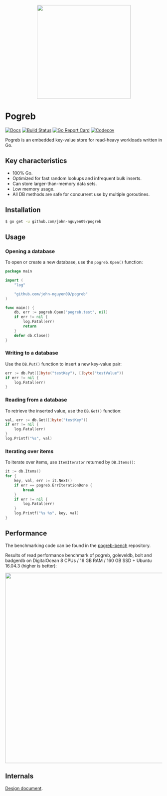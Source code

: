 <p align="center"><img src="https://akrylysov.github.io/pogreb/logo.svg" width="300"></p>

# Pogreb
[![Docs](https://godoc.org/github.com/john-nguyen09/pogreb?status.svg)](https://pkg.go.dev/github.com/john-nguyen09/pogreb)
[![Build Status](https://github.com/john-nguyen09/pogreb/actions/workflows/test.yaml/badge.svg?branch=master)](https://github.com/john-nguyen09/pogreb/actions)
[![Go Report Card](https://goreportcard.com/badge/github.com/john-nguyen09/pogreb)](https://goreportcard.com/report/github.com/john-nguyen09/pogreb)
[![Codecov](https://codecov.io/gh/akrylysov/pogreb/branch/master/graph/badge.svg)](https://codecov.io/gh/akrylysov/pogreb)

Pogreb is an embedded key-value store for read-heavy workloads written in Go.

## Key characteristics

- 100% Go.
- Optimized for fast random lookups and infrequent bulk inserts.
- Can store larger-than-memory data sets.
- Low memory usage.
- All DB methods are safe for concurrent use by multiple goroutines.

## Installation

```sh
$ go get -u github.com/john-nguyen09/pogreb
```

## Usage

### Opening a database

To open or create a new database, use the `pogreb.Open()` function:

```go
package main

import (
	"log"

	"github.com/john-nguyen09/pogreb"
)

func main() {
    db, err := pogreb.Open("pogreb.test", nil)
    if err != nil {
        log.Fatal(err)
        return
    }	
    defer db.Close()
}
```

### Writing to a database

Use the `DB.Put()` function to insert a new key-value pair:

```go
err := db.Put([]byte("testKey"), []byte("testValue"))
if err != nil {
	log.Fatal(err)
}
```

### Reading from a database

To retrieve the inserted value, use the `DB.Get()` function:

```go
val, err := db.Get([]byte("testKey"))
if err != nil {
	log.Fatal(err)
}
log.Printf("%s", val)
```

### Iterating over items

To iterate over items, use `ItemIterator` returned by `DB.Items()`:

```go
it := db.Items()
for {
    key, val, err := it.Next()
    if err == pogreb.ErrIterationDone {
    	break
    }
    if err != nil { 
        log.Fatal(err)
    }
    log.Printf("%s %s", key, val)
}
```

## Performance

The benchmarking code can be found in the [pogreb-bench](https://github.com/john-nguyen09/pogreb-bench) repository.

Results of read performance benchmark of pogreb, goleveldb, bolt and badgerdb
on DigitalOcean 8 CPUs / 16 GB RAM / 160 GB SSD + Ubuntu 16.04.3 (higher is better):

<p align="center"><img src="https://akrylysov.github.io/pogreb/read-bench.png" width="609"></p>

## Internals

[Design document](/docs/design.md).
